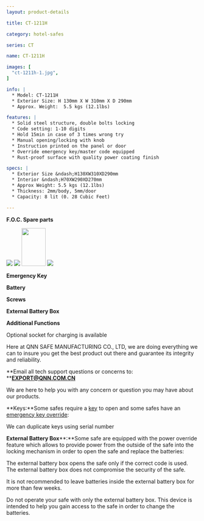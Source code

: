 ```yaml
---
layout: product-details

title: CT-1211H

category: hotel-safes

series: CT

name: CT-1211H

images: [
  "ct-1211h-1.jpg",
]

info: |
  * Model: CT-1211H
  * Exterior Size: H 130mm X W 310mm X D 290mm
  * Approx. Weight:  5.5 kgs (12.1lbs)

features: |
  * Solid steel structure, double bolts locking
  * Code setting: 1-10 digits
  * Hold 15min in case of 3 times wrong try
  * Manual opening/locking with knob
  * Instruction printed on the panel or door
  * Override emergency key/master code equipped
  * Rust-proof surface with quality power coating finish

specs: |
  * Exterior Size &ndash;H130XW310XD290mm
  * Interior &ndash;H70XW290XD270mm
  * Approx Weight: 5.5 kgs (12.1lbs)
  * Thickness: 2mm/body, 5mm/door
  * Capacity: 8 lit (0. 28 Cubic Feet)

---
```


**F.O.C. Spare parts**

<img src="{IMAGE_CDN}/ct-1211h-2.jpg" />

<img src="{IMAGE_CDN}/ct-1211h-3.jpg" />

<img alt="" src="{IMAGE_CDN}/ct-1211h-4.jpg" style="width: 63px; height: 99px;" />

<img src="{IMAGE_CDN}/ct-1211h-5.jpg" />

**Emergency Key**

**Battery**

**Screws**

**External Battery Box**

**Additional Functions**

Optional socket for charging is available

Here at QNN SAFE MANUFACTURING CO., LTD, we are doing everything we can to insure you get the best product out there and guarantee its integrity and reliability.

**Email all tech support questions or concerns to: ****<a href="mailto:EXPORT@QNN.COM.CN">EXPORT@QNN.COM.CN</a>**

We are here to help you with any concern or question you may have about our products.

**Keys:**Some safes require a <a href="http://www.protexsafe.com/Articles.asp?ID=319" target="_blank">key</a> to open and some safes have an <a href="http://www.protexsafe.com/Articles.asp?ID=320" target="_blank">emergency key override</a>:

We can duplicate keys using serial number

**External Battery Box****:**Some safe are equipped with the power override feature which allows to provide power from the outside of the safe into the locking mechanism in order to open the safe and replace the batteries:

The external battery box opens the safe only if the correct code is used. The external battery box does not compromise the security of the safe.

It is not recommended to leave batteries inside the external battery box for more than few weeks.

Do not operate your safe with only the external battery box. This device is intended to help you gain access to the safe in order to change the batteries.
